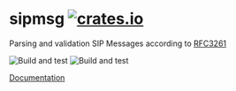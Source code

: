 # sipmsg [![crates.io](https://img.shields.io/crates/v/sipmsg.svg?maxAge=2592000)](https://crates.io/crates/sipmsg)

Parsing and validation SIP Messages according to [RFC3261](https://tools.ietf.org/html/rfc3261#section-25)

![Build and test](https://github.com/armatusmiles/sipcore/workflows/sipmsg/badge.svg)   ![Build and test](https://github.com/armatusmiles/sipcore/workflows/sipmsg_no_std/badge.svg)

[Documentation](https://docs.rs/sipmsg)

